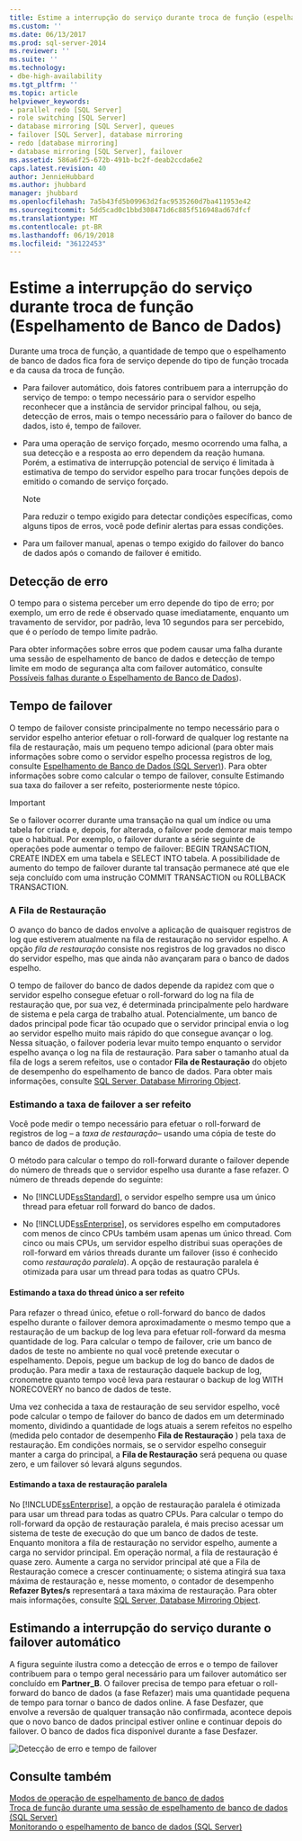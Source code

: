 ```yaml
---
title: Estime a interrupção do serviço durante troca de função (espelhamento de banco de dados) | Microsoft Docs
ms.custom: ''
ms.date: 06/13/2017
ms.prod: sql-server-2014
ms.reviewer: ''
ms.suite: ''
ms.technology:
- dbe-high-availability
ms.tgt_pltfrm: ''
ms.topic: article
helpviewer_keywords:
- parallel redo [SQL Server]
- role switching [SQL Server]
- database mirroring [SQL Server], queues
- failover [SQL Server], database mirroring
- redo [database mirroring]
- database mirroring [SQL Server], failover
ms.assetid: 586a6f25-672b-491b-bc2f-deab2ccda6e2
caps.latest.revision: 40
author: JennieHubbard
ms.author: jhubbard
manager: jhubbard
ms.openlocfilehash: 7a5b43fd5b09963d2fac9535260d7ba411953e42
ms.sourcegitcommit: 5dd5cad0c1bbd308471d6c885f516948ad67dfcf
ms.translationtype: MT
ms.contentlocale: pt-BR
ms.lasthandoff: 06/19/2018
ms.locfileid: "36122453"
---
```

# <a name="estimate-the-interruption-of-service-during-role-switching-database-mirroring"></a>Estime a interrupção do serviço durante troca de função (Espelhamento de Banco de Dados)
  Durante uma troca de função, a quantidade de tempo que o espelhamento de banco de dados fica fora de serviço depende do tipo de função trocada e da causa da troca de função.  
  
-   Para failover automático, dois fatores contribuem para a interrupção do serviço de tempo: o tempo necessário para o servidor espelho reconhecer que a instância de servidor principal falhou, ou seja, detecção de erros, mais o tempo necessário para o failover do banco de dados, isto é, tempo de failover.  
  
-   Para uma operação de serviço forçado, mesmo ocorrendo uma falha, a sua detecção e a resposta ao erro dependem da reação humana. Porém, a estimativa de interrupção potencial de serviço é limitada à estimativa de tempo do servidor espelho para trocar funções depois de emitido o comando de serviço forçado.  
  
    > [!NOTE]  
    >  Para reduzir o tempo exigido para detectar condições específicas, como alguns tipos de erros, você pode definir alertas para essas condições.  
  
-   Para um failover manual, apenas o tempo exigido do failover do banco de dados após o comando de failover é emitido.  
  
## <a name="error-detection"></a>Detecção de erro  
 O tempo para o sistema perceber um erro depende do tipo de erro; por exemplo, um erro de rede é observado quase imediatamente, enquanto um travamento de servidor, por padrão, leva 10 segundos para ser percebido, que é o período de tempo limite padrão.  
  
 Para obter informações sobre erros que podem causar uma falha durante uma sessão de espelhamento de banco de dados e detecção de tempo limite em modo de segurança alta com failover automático, consulte [Possíveis falhas durante o Espelhamento de Banco de Dados](possible-failures-during-database-mirroring.md)).  
  
## <a name="failover-time"></a>Tempo de failover  
 O tempo de failover consiste principalmente no tempo necessário para o servidor espelho anterior efetuar o roll-forward de qualquer log restante na fila de restauração, mais um pequeno tempo adicional (para obter mais informações sobre como o servidor espelho processa registros de log, consulte [Espelhamento de Banco de Dados &#40;SQL Server&#41;](database-mirroring-sql-server.md)). Para obter informações sobre como calcular o tempo de failover, consulte Estimando sua taxa do failover a ser refeito, posteriormente neste tópico.  
  
> [!IMPORTANT]  
>  Se o failover ocorrer durante uma transação na qual um índice ou uma tabela for criada e, depois, for alterada, o failover pode demorar mais tempo que o habitual.  Por exemplo, o failover durante a série seguinte de operações pode aumentar o tempo de failover: BEGIN TRANSACTION, CREATE INDEX em uma tabela e SELECT INTO tabela. A possibilidade de aumento do tempo de failover durante tal transação permanece até que ele seja concluído com uma instrução COMMIT TRANSACTION ou ROLLBACK TRANSACTION.  
  
### <a name="the-redo-queue"></a>A Fila de Restauração  
 O avanço do banco de dados envolve a aplicação de quaisquer registros de log que estiverem atualmente na fila de restauração no servidor espelho. A opção *fila de restauração* consiste nos registros de log gravados no disco do servidor espelho, mas que ainda não avançaram para o banco de dados espelho.  
  
 O tempo de failover do banco de dados depende da rapidez com que o servidor espelho consegue efetuar o roll-forward do log na fila de restauração que, por sua vez, é determinada principalmente pelo hardware de sistema e pela carga de trabalho atual. Potencialmente, um banco de dados principal pode ficar tão ocupado que o servidor principal envia o log ao servidor espelho muito mais rápido do que consegue avançar o log. Nessa situação, o failover poderia levar muito tempo enquanto o servidor espelho avança o log na fila de restauração. Para saber o tamanho atual da fila de logs a serem refeitos, use o contador **Fila de Restauração** do objeto de desempenho do espelhamento de banco de dados. Para obter mais informações, consulte [SQL Server, Database Mirroring Object](../../relational-databases/performance-monitor/sql-server-database-mirroring-object.md).  
  
### <a name="estimating-the-failover-redo-rate"></a>Estimando a taxa de failover a ser refeito  
 Você pode medir o tempo necessário para efetuar o roll-forward de registros de log – a *taxa de restauração*– usando uma cópia de teste do banco de dados de produção.  
  
 O método para calcular o tempo do roll-forward durante o failover depende do número de threads que o servidor espelho usa durante a fase refazer. O número de threads depende do seguinte:  
  
-   No [!INCLUDE[ssStandard](../../includes/ssstandard-md.md)], o servidor espelho sempre usa um único thread para efetuar roll forward do banco de dados.  
  
-   No [!INCLUDE[ssEnterprise](../../includes/ssenterprise-md.md)], os servidores espelho em computadores com menos de cinco CPUs também usam apenas um único thread. Com cinco ou mais CPUs, um servidor espelho distribui suas operações de roll-forward em vários threads durante um failover (isso é conhecido como *restauração paralela*). A opção de restauração paralela é otimizada para usar um thread para todas as quatro CPUs.  
  
#### <a name="estimating-the-single-threaded-redo-rate"></a>Estimando a taxa do thread único a ser refeito  
 Para refazer o thread único, efetue o roll-forward do banco de dados espelho durante o failover demora aproximadamente o mesmo tempo que a restauração de um backup de log leva para efetuar roll-forward da mesma quantidade de log. Para calcular o tempo de failover, crie um banco de dados de teste no ambiente no qual você pretende executar o espelhamento. Depois, pegue um backup de log do banco de dados de produção. Para medir a taxa de restauração daquele backup de log, cronometre quanto tempo você leva para restaurar o backup de log WITH NORECOVERY no banco de dados de teste.  
  
 Uma vez conhecida a taxa de restauração de seu servidor espelho, você pode calcular o tempo de failover do banco de dados em um determinado momento, dividindo a quantidade de logs atuais a serem refeitos no espelho (medida pelo contador de desempenho **Fila de Restauração** ) pela taxa de restauração. Em condições normais, se o servidor espelho conseguir manter a carga do principal, a **Fila de Restauração** será pequena ou quase zero, e um failover só levará alguns segundos.  
  
#### <a name="estimating-the-parallel-redo-rate"></a>Estimando a taxa de restauração paralela  
 No [!INCLUDE[ssEnterprise](../../includes/ssenterprise-md.md)], a opção de restauração paralela é otimizada para usar um thread para todas as quatro CPUs. Para calcular o tempo do roll-forward da opção de restauração paralela, é mais preciso acessar um sistema de teste de execução do que um banco de dados de teste. Enquanto monitora a fila de restauração no servidor espelho, aumente a carga no servidor principal. Em operação normal, a fila de restauração é quase zero. Aumente a carga no servidor principal até que a Fila de Restauração comece a crescer continuamente; o sistema atingirá sua taxa máxima de restauração e, nesse momento, o contador de desempenho **Refazer Bytes/s** representará a taxa máxima de restauração. Para obter mais informações, consulte [SQL Server, Database Mirroring Object](../../relational-databases/performance-monitor/sql-server-database-mirroring-object.md).  
  
## <a name="estimating-interruption-of-service-during-automatic-failover"></a>Estimando a interrupção do serviço durante o failover automático  
 A figura seguinte ilustra como a detecção de erros e o tempo de failover contribuem para o tempo geral necessário para um failover automático ser concluído em **Partner_B**. O failover precisa de tempo para efetuar o roll-forward do banco de dados (a fase Refazer) mais uma quantidade pequena de tempo para tornar o banco de dados online. A fase Desfazer, que envolve a reversão de qualquer transação não confirmada, acontece depois que o novo banco de dados principal estiver online e continuar depois do failover. O banco de dados fica disponível durante a fase Desfazer.  
  
 ![Detecção de erro e tempo de failover](../media/dbm-failovauto-time.gif "Error detection and failover time")  
  
## <a name="see-also"></a>Consulte também  
 [Modos de operação de espelhamento de banco de dados](database-mirroring-operating-modes.md)   
 [Troca de função durante uma sessão de espelhamento de banco de dados &#40;SQL Server&#41;](role-switching-during-a-database-mirroring-session-sql-server.md)   
 [Monitorando o espelhamento de banco de dados &#40;SQL Server&#41;](monitoring-database-mirroring-sql-server.md)  
  
  